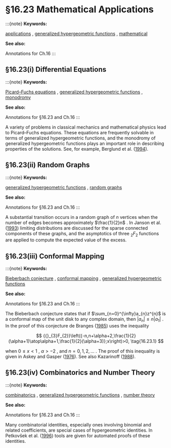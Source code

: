 # §16.23 Mathematical Applications

:::{note}
**Keywords:**

[applications](http://dlmf.nist.gov/search/search?q=applications) , [generalized hypergeometric functions](http://dlmf.nist.gov/search/search?q=generalized%20hypergeometric%20functions) , [mathematical](http://dlmf.nist.gov/search/search?q=mathematical)

**See also:**

Annotations for Ch.16
:::


## §16.23(i) Differential Equations

:::{note}
**Keywords:**

[Picard–Fuchs equations](http://dlmf.nist.gov/search/search?q=Picard%E2%80%93Fuchs%20equations) , [generalized hypergeometric functions](http://dlmf.nist.gov/search/search?q=generalized%20hypergeometric%20functions) , [monodromy](http://dlmf.nist.gov/search/search?q=monodromy)

**See also:**

Annotations for §16.23 and Ch.16
:::

A variety of problems in classical mechanics and mathematical physics lead to Picard–Fuchs equations. These equations are frequently solvable in terms of generalized hypergeometric functions, and the monodromy of generalized hypergeometric functions plays an important role in describing properties of the solutions. See, for example, Berglund et al. ([1994](./bib/B.html#bib237 "Periods for Calabi-Yau and Landau-Ginzburg vacua")).


## §16.23(ii) Random Graphs

:::{note}
**Keywords:**

[generalized hypergeometric functions](http://dlmf.nist.gov/search/search?q=generalized%20hypergeometric%20functions) , [random graphs](http://dlmf.nist.gov/search/search?q=random%20graphs)

**See also:**

Annotations for §16.23 and Ch.16
:::

A substantial transition occurs in a random graph of $n$ vertices when the number of edges becomes approximately $\frac{1}{2}n$ . In Janson et al. ([1993](./bib/J.html#bib1163 "The birth of the giant component")) limiting distributions are discussed for the sparse connected components of these graphs, and the asymptotics of three ${{}_{2}F_{2}}$ functions are applied to compute the expected value of the excess.


## §16.23(iii) Conformal Mapping

:::{note}
**Keywords:**

[Bieberbach conjecture](http://dlmf.nist.gov/search/search?q=Bieberbach%20conjecture) , [conformal mapping](http://dlmf.nist.gov/search/search?q=conformal%20mapping) , [generalized hypergeometric functions](http://dlmf.nist.gov/search/search?q=generalized%20hypergeometric%20functions)

**See also:**

Annotations for §16.23 and Ch.16
:::

The Bieberbach conjecture states that if $\sum_{n=0}^{\infty}a_{n}z^{n}$ is a conformal map of the unit disk to any complex domain, then $|a_{n}|\leq n|a_{1}|$ . In the proof of this conjecture de Branges ([1985](./bib/D.html#bib624 "A proof of the Bieberbach conjecture")) uses the inequality


<a id="E1"></a>
$$
{{}_{3}F_{2}}\left({-n,n+\alpha+2,\frac{1}{2}(\alpha+1)\atop\alpha+1,\frac{1}{2}(\alpha+3)};x\right)>0, \tag{16.23.1}
$$

when $0\leq x<1$ , $\alpha>-2$ , and $n=0,1,2,\dots$ . The proof of this inequality is given in Askey and Gasper ([1976](./bib/index.html#bib157 "Positive Jacobi polynomial sums. II")). See also Kazarinoff ([1988](./bib/K.html#bib1238 "Special functions and the Bieberbach conjecture")).


## §16.23(iv) Combinatorics and Number Theory

:::{note}
**Keywords:**

[combinatorics](http://dlmf.nist.gov/search/search?q=combinatorics) , [generalized hypergeometric functions](http://dlmf.nist.gov/search/search?q=generalized%20hypergeometric%20functions) , [number theory](http://dlmf.nist.gov/search/search?q=number%20theory)

**See also:**

Annotations for §16.23 and Ch.16
:::

Many combinatorial identities, especially ones involving binomial and related coefficients, are special cases of hypergeometric identities. In Petkovšek et al. ([1996](./bib/P.html#bib1871 "= A B")) tools are given for automated proofs of these identities.
